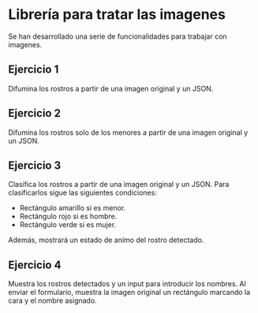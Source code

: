 # Librería para tratar las imagenes
Se han desarrollado una serie de funcionalidades para trabajar con imagenes. 

## Ejercicio 1
Difumina los rostros a partir de una imagen original y un JSON.

## Ejercicio 2
Difumina los rostros solo de los menores a partir de una imagen original y un JSON.

## Ejercicio 3
Clasifica los rostros a partir de una imagen original y un JSON.
Para clasificarlos sigue las siguientes condiciones:
- Rectángulo amarillo si es menor.
- Rectángulo rojo  si es hombre.
- Rectángulo verde si es mujer.

Además, mostrará un estado de anímo del rostro detectado. 

## Ejercicio 4
Muestra los rostros detectados y un input para introducir los nombres. Al enviar el formulario, muestra la imagen original un rectángulo marcando la cara y el nombre asignado.
